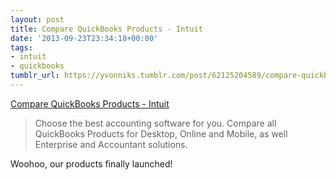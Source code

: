 ```yaml
---
layout: post
title: Compare QuickBooks Products - Intuit
date: '2013-09-23T23:34:18+00:00'
tags:
- intuit
- quickbooks
tumblr_url: https://yvonniks.tumblr.com/post/62125204589/compare-quickbooks-products-intuit
---
```

[Compare QuickBooks Products - Intuit](http://quickbooks.intuit.com/products#desktop)  

> Choose the best accounting software for you. Compare all QuickBooks Products for Desktop, Online and Mobile, as well Enterprise and Accountant solutions.&nbsp;

Woohoo, our products finally launched!
